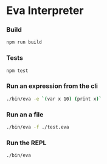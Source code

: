 # Eva Interpreter

### Build
```bash
npm run build
```

### Tests
```bash
npm test
```
### Run an expression from the cli
```bash
./bin/eva -e `(var x 10) (print x)`
```

### Run an a file
```bash
./bin/eva -f ./test.eva
```
### Run the REPL
```bash
./bin/eva
```